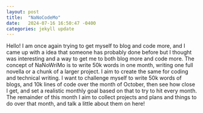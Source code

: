 ```yaml
---
layout: post
title:  "NaNoCodeMo"
date:   2024-07-16 16:50:47 -0400
categories: jekyll update
---
```


Hello! I am once again trying to get myself to blog and code more, and I came up with a idea that someone has probably done before but I thought was interesting and a way to get me to both blog more and code more. The concept of NaNoWriMo is to write 50k words in one month, writing one full novella or a chunk of a larger project. I aim to create the same for coding and technical writing. I want to challenge myself to write 50k words of blogs, and 10k lines of code over the month of October, then see how close I get, and set a realistic monthly goal based on that to try to hit every month. The remainder of this month I aim to collect projects and plans and things to do over that month, and talk a little about them on here! 
